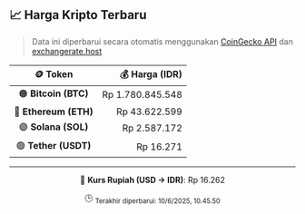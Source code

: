 

<!-- HARGA_KRIPTO -->
## 📈 Harga Kripto Terbaru

> Data ini diperbarui secara otomatis menggunakan [CoinGecko API](https://www.coingecko.com/) dan [exchangerate.host](https://exchangerate.host/)

<div align="center">

| 🪙 Token | 💰 Harga (IDR) |
|:------:|---------------:|
| 🟠 **Bitcoin (BTC)**   | Rp 1.780.845.548 |
| 🔵 **Ethereum (ETH)**  | Rp 43.622.599 |
| 🟣 **Solana (SOL)**    | Rp 2.587.172 |
| 🟢 **Tether (USDT)**   | Rp 16.271 |

---

💱 **Kurs Rupiah (USD → IDR)**: Rp 16.262

🕒 <sub>Terakhir diperbarui: 10/6/2025, 10.45.50</sub>

</div>
<!-- /HARGA_KRIPTO -->